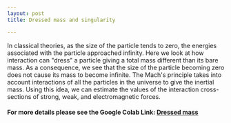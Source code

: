 ```yaml
---
layout: post
title: Dressed mass and singularity

---
```


In classical theories, as the size of the particle tends to zero, the energies associated with the particle approached infinity.
Here we look at how interaction can "dress" a particle giving a total mass different than its bare mass. As a consequence, 
we see that the size of the particle becoming zero does not cause its mass to become infinite. The Mach's principle takes
into account interactions of all the particles in the universe to give the inertial mass.
Using this idea, we can estimate the values of the interaction cross-sections of strong, weak, and electromagnetic forces.

#### For more details please see the Google Colab Link: [Dressed mass](https://github.com/AvijeetPrasad/laputas/blob/main/notebooks/dressed_mass.ipynb)
